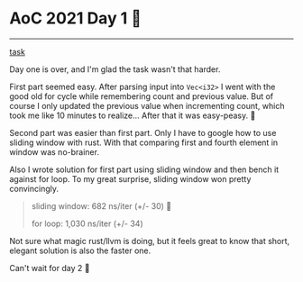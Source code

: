 # AoC 2021 Day 1 🎄

---

[task](https://adventofcode.com/2021/day/1)

Day one is over, and I'm glad the task wasn't that harder. 

First part seemed easy. After parsing input into `Vec<i32>` I went with the good old for cycle while remembering count
and previous value. But of course I only updated the previous value when incrementing count, which took me like 10 
minutes to realize... After that it was easy-peasy. :lemon:

Second part was easier than first part. Only I have to google how to use sliding window with rust.
With that comparing first and fourth element in window was no-brainer.

Also I wrote solution for first part using sliding window and then bench it against for loop. To my great surprise, 
sliding window won pretty convincingly.

> sliding window: 682 ns/iter (+/- 30) :rocket:
> 
> for loop:  1,030 ns/iter (+/- 34)

Not sure what magic rust/llvm is doing, but it feels great to know that short, elegant solution is 
also the faster one.

Can't wait for day 2 🙂
